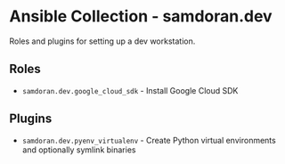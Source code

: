 # Ansible Collection - samdoran.dev

Roles and plugins for setting up a dev workstation.

## Roles ##

- `samdoran.dev.google_cloud_sdk` - Install Google Cloud SDK

## Plugins ##

- `samdoran.dev.pyenv_virtualenv` - Create Python virtual environments and optionally symlink binaries
